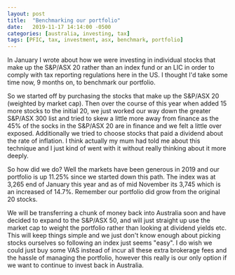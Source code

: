 ```yaml
---
layout: post
title:  "Benchmarking our portfolio"
date:   2019-11-17 14:14:00 -0500
categories: [australia, investing, tax]
tags: [PFIC, tax, investment, asx, benchmark, portfolio]
---
```


In January I wrote about how we were investing in individual stocks that make up the S&P/ASX 20 rather than an index fund or an LIC in order to comply with tax reporting regulations here in the US. I thought I'd take some time now, 9 months on, to benchmark our portfolio.

So we started off by purchasing the stocks that make up the S&P/ASX 20 (weighted by market cap). Then over the course of this year when added 15 more stocks to the initial 20, we just worked our way down the greater S&P/ASX 300 list and tried to skew a little more away from finance as the 45% of the socks in the S&P/ASX 20 are in finance and we felt a little over exposed. Additionally we tried to choose stocks that paid a dividend about the rate of inflation. I think actually my mum had told me about this technique and I just kind of went with it without really thinking about it more deeply.

So how did we do? Well the markets have been generous in 2019 and our portfolio is up 11.25% since we started down this path. The index was at 3,265 end of January this year and as of mid November its 3,745 which is an increased of 14.7%. Remember our portfolio did grow from the original 20 stocks.

We will be transferring a chunk of money back into Australia soon and have decided to expand to the S&P/ASX 50, and will just straight up use the market cap to weight the portfolio rather than looking at dividend yields etc. This will keep things simple and we just don't know enough about picking stocks ourselves so following an index just seems "easy". I do wish we could just buy some VAS instead of incur all these extra brokerage fees and the hassle of managing the portfolio, however this really is our only option if we want to continue to invest back in Australia.